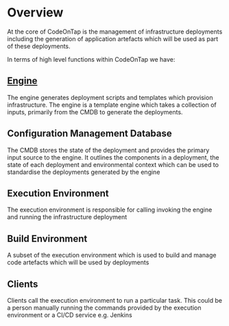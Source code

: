 # Overview

At the core of CodeOnTap is the management of infrastructure deployments including the generation of application artefacts which will be used as part of these deployments.

In terms of high level functions within CodeOnTap we have:

## [Engine](./engine.md)

The engine generates deployment scripts and templates which provision infrastructure.
The engine is a template engine which takes a collection of inputs, primarily from the CMDB to generate the deployments.

## Configuration Management Database

The CMDB stores the state of the deployment and provides the primary input source to the engine.
It outlines the components in a deployment, the state of each deployment and environmental context which can be used to standardise the deployments generated by the engine

## Execution Environment

The execution environment is responsible for calling invoking the engine and running the infrastructure deployment

## Build Environment

A subset of the execution environment which is used to build and manage code artefacts which will be used by deployments

## Clients

Clients call the execution environment to run a particular task.
This could be a person manually running the commands provided by the execution environment or a CI/CD service e.g. Jenkins
